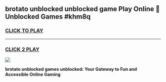 
## brotato unblocked unblocked game Play Online 👋 Unblocked Games #khm8q
<h3>
<a href="https://premium.freeplayer.one?title=brotato_unblocked&ref=21F">CLICK TO PLAY</a></h3>
<hr>

<h3>
<a href="https://premium.freeplayer.one?title=brotato_unblocked&ref=21F">CLICK 2 PLAY</a>
  
</h3>

<a href="https://premium.freeplayer.one?title=brotato_unblocked&ref=21F/"><img src="https://clearcache.store/games.png"></a>


**brotato unblocked games unblocked: Your Gateway to Fun and Accessible Online Gaming**
